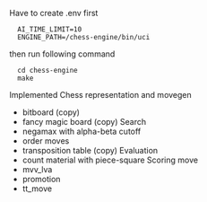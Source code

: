 Have to create .env first
```terminal
  AI_TIME_LIMIT=10
  ENGINE_PATH=/chess-engine/bin/uci
```
then run following command
```terminal
  cd chess-engine
  make
```

Implemented
Chess representation and movegen
 - bitboard (copy)
 - fancy magic board (copy)
Search
 - negamax with alpha-beta cutoff
 - order moves
 - transposition table (copy)
Evaluation
 - count material with piece-square
Scoring move
  - mvv_lva
  - promotion
  - tt_move